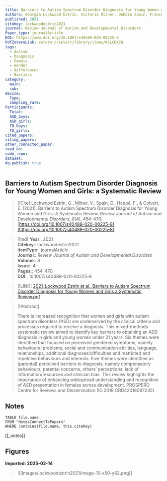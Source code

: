 ```yaml
---
title: Barriers to Autism Spectrum Disorder Diagnosis for Young Women and Girls a Systematic Review
authors: Georgia Lockwood Estrin, Victoria Milner, Debbie Spain, Francesca Happé, Emma Colvert
published: 2021
citekey: lockwoodestrin2021
journal: Review Journal of Autism and Developmental Disorders
Paper_type: journalArticle
DOI: https://www.doi.org/10.1007/s40489-020-00225-8
PdfZoteroLink: zotero://select/library/items/K5LCDX2Q
tags:
  - Autism
  - Diagnosis
  - Female
  - Gender
  - differences
  - Barriers
category:
  main: 
  sub: 
device:
  Type: 
  sampling_rate: 
Participants:
  Total: 
  ASD_boys: 
  ASD_girls: 
  TD_boys: 
  TD_girls: 
cited_papers: 
citing_papers: 
other_connected_paper: 
read_on: 
code_repo: 
dataset: 
dg-publish: true
---
```


## Barriers to Autism Spectrum Disorder Diagnosis for Young Women and Girls: a Systematic Review

> [!Cite]
> Lockwood Estrin, G., Milner, V., Spain, D., Happé, F., & Colvert, E. (2021). Barriers to Autism Spectrum Disorder Diagnosis for Young Women and Girls: A Systematic Review. _Review Journal of Autism and Developmental Disorders_, _8_(4), 454–470. [https://doi.org/10.1007/s40489-020-00225-8](https://doi.org/10.1007/s40489-020-00225-8)


>[!md]
> **Year**:: 2021   
> **Citekey**:: lockwoodestrin2021  
> **itemType**:: journalArticle  
> **Journal**:: *Review Journal of Autism and Developmental Disorders*  
> **Volume**:: 8  
> **Issue**:: 4   
> **Pages**:: 454-470  
> **DOI**:: 10.1007/s40489-020-00225-8    

> [!LINK] 
> [2021_Lockwood Estrin et al._Barriers to Autism Spectrum Disorder Diagnosis for Young Women and Girls a Systematic Review.pdf](zotero://select/library/items/QZYUUXGH)

> [!Abstract]
>
> There is increased recognition that women and girls with autism spectrum disorders (ASD) are underserved by the clinical criteria and processes required to receive a diagnosis. This mixed-methods systematic review aimed to identify key barriers to obtaining an ASD diagnosis in girls and young women under 21 years. Six themes were identified that focused on perceived gendered symptoms, namely behavioural problems, social and communication abilities, language, relationships, additional diagnoses/difficulties and restricted and repetitive behaviours and interests. Five themes were identified as (parental) perceived barriers to diagnosis, namely compensatory behaviours, parental concerns, others’ perceptions, lack of information/resources and clinician bias. This review highlights the importance of enhancing widespread understanding and recognition of ASD presentation in females across development. PROSPERO Centre for Reviews and Dissemination (ID 2018 CRD42018087235)
>.
> 


## Notes

```dataview 
TABLE file.name 
FROM "NotesConnectToPapers" 
WHERE contains(file.name, this.citekey)
```

[[_notes]]

## Figures

**Imported: 2025-02-14**

> ![[Images/lockwoodestrin2021/image-10-x50-y62.png]]